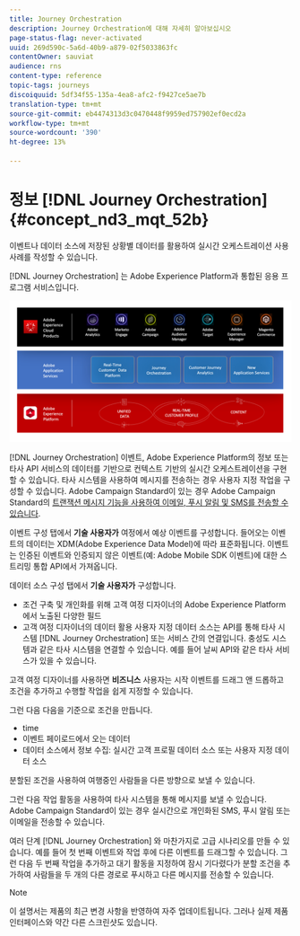 ```yaml
---
title: Journey Orchestration
description: Journey Orchestration에 대해 자세히 알아보십시오
page-status-flag: never-activated
uuid: 269d590c-5a6d-40b9-a879-02f5033863fc
contentOwner: sauviat
audience: rns
content-type: reference
topic-tags: journeys
discoiquuid: 5df34f55-135a-4ea8-afc2-f9427ce5ae7b
translation-type: tm+mt
source-git-commit: eb4474313d3c0470448f9959ed757902ef0ecd2a
workflow-type: tm+mt
source-wordcount: '390'
ht-degree: 13%

---
```



# 정보 [!DNL Journey Orchestration]{#concept_nd3_mqt_52b}

이벤트나 데이터 소스에 저장된 상황별 데이터를 활용하여 실시간 오케스트레이션 사용 사례를 작성할 수 있습니다.

[!DNL Journey Orchestration] 는 Adobe Experience Platform과 통합된 응용 프로그램 서비스입니다.

![](../assets/journeydiagram.png)

[!DNL Journey Orchestration] 이벤트, Adobe Experience Platform의 정보 또는 타사 API 서비스의 데이터를 기반으로 컨텍스트 기반의 실시간 오케스트레이션을 구현할 수 있습니다. 타사 시스템을 사용하여 메시지를 전송하는 경우 사용자 지정 작업을 구성할 수 있습니다. Adobe Campaign Standard이 있는 경우 Adobe Campaign Standard의 [트랜잭션 메시지 기능을 사용하여 이메일, 푸시 알림 및 SMS를 전송할 수 있습니다](https://docs.adobe.com/content/help/ko-KR/campaign-standard/using/communication-channels/transactional-messaging/about-transactional-messaging.html).

이벤트 구성 탭에서 **기술 사용자가** 여정에서 예상 이벤트를 구성합니다. 들어오는 이벤트의 데이터는 XDM(Adobe Experience Data Model)에 따라 표준화됩니다. 이벤트는 인증된 이벤트와 인증되지 않은 이벤트(예: Adobe Mobile SDK 이벤트)에 대한 스트리밍 통합 API에서 가져옵니다.

데이터 소스 구성 탭에서 **기술 사용자가** 구성합니다.

* 조건 구축 및 개인화를 위해 고객 여정 디자이너의 Adobe Experience Platform에서 노출된 다양한 필드
* 고객 여정 디자이너의 데이터 활용 사용자 지정 데이터 소스는 API를 통해 타사 시스템 [!DNL Journey Orchestration] 또는 서비스 간의 연결입니다. 충성도 시스템과 같은 타사 시스템을 연결할 수 있습니다. 예를 들어 날씨 API와 같은 타사 서비스가 있을 수 있습니다.

고객 여정 디자이너를 사용하면 **비즈니스** 사용자는 시작 이벤트를 드래그 앤 드롭하고 조건을 추가하고 수행할 작업을 쉽게 지정할 수 있습니다.

그런 다음 다음을 기준으로 조건을 만듭니다.

* time
* 이벤트 페이로드에서 오는 데이터
* 데이터 소스에서 정보 수집: 실시간 고객 프로필 데이터 소스 또는 사용자 지정 데이터 소스

분할된 조건을 사용하여 여행중인 사람들을 다른 방향으로 보낼 수 있습니다.

그런 다음 작업 활동을 사용하여 타사 시스템을 통해 메시지를 보낼 수 있습니다. Adobe Campaign Standard이 있는 경우 실시간으로 개인화된 SMS, 푸시 알림 또는 이메일을 전송할 수 있습니다.

여러 단계 [!DNL Journey Orchestration] 와 마찬가지로 고급 시나리오를 만들 수 있습니다. 예를 들어 첫 번째 이벤트와 작업 후에 다른 이벤트를 드래그할 수 있습니다. 그런 다음 두 번째 작업을 추가하고 대기 활동을 지정하여 잠시 기다렸다가 분할 조건을 추가하여 사람들을 두 개의 다른 경로로 푸시하고 다른 메시지를 전송할 수 있습니다.

>[!NOTE]
>
>이 설명서는 제품의 최근 변경 사항을 반영하여 자주 업데이트됩니다. 그러나 실제 제품 인터페이스와 약간 다른 스크린샷도 있습니다.
